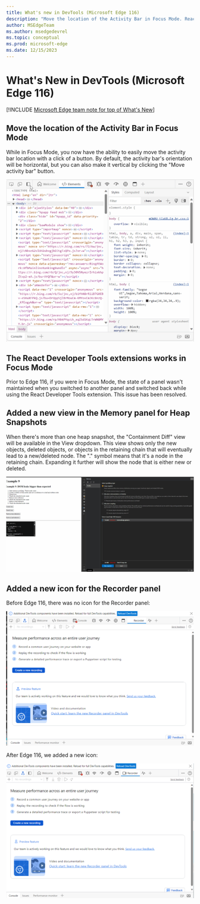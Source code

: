 ```yaml
---
title: What's new in DevTools (Microsoft Edge 116)
description: "Move the location of the Activity Bar in Focus Mode. React Developer Tools extensions works in Focus Mode. Added a new view in the Memory panel for Heap Snapshots . And more."
author: MSEdgeTeam
ms.author: msedgedevrel
ms.topic: conceptual
ms.prod: microsoft-edge
ms.date: 12/15/2023
---
```

# What's New in DevTools (Microsoft Edge 116)

[!INCLUDE [Microsoft Edge team note for top of What's New](../../includes/edge-whats-new-note.md)]


<!-- ====================================================================== -->
## Move the location of the Activity Bar in Focus Mode

<!-- Subtitle: You can now use Microsoft Entra ID for authentication instead of Personal Access Tokens (PATs). You can connect to multiple symbol servers and filter which sourcemaps you want DevTools to fetch. -->

While in Focus Mode, you now have the ability to easily move the activity bar location with a click of a button. By default, the activity bar's orientation will be horizontal, but you can also make it vertical by clicking the "Move activity bar" button.

![Move the location of hte Activity Bar in Focus Mode](./devtools-116-images/move-location-activity-bar.gif)

<!-- ====================================================================== -->
## The React Developer Tools extensions works in Focus Mode

Prior to Edge 116, if you were in Focus Mode, the state of a panel wasn't maintained when you switched to another panel and switched back while using the React Developer Tools extension. This issue has been resolved.

<!-- ====================================================================== -->
## Added a new view in the Memory panel for Heap Snapshots 

<!-- Subtitle: New icons and buttons give an update to the DevTools look and feel. -->

When there's more than one heap snapshot, the "Containment Diff" view will be available in the View dropdown. This view shows only the new objects, deleted objects, or objects in the retaining chain that will eventually lead to a new/deleted node. The "." symbol means that it's a node in the retaining chain. Expanding it further will show the node that is either new or deleted.

![New view in Memory panel](./devtools-116-images/new-view-memory-panel.gif)

<!-- ====================================================================== -->
## Added a new icon for the Recorder panel

Before Edge 116, there was no icon for the Recorder panel: 

![Recorder panel with no icon](./devtools-116-images/recorder-before.png)

After Edge 116, we added a new icon:

![Recorder panel with new icon](./devtools-116-images/recorder-after.png)


<!-- ====================================================================== -->
<!-- uncomment if content is copied from developer.chrome.com to this page -->

<!-- > [!NOTE]
> Portions of this page are modifications based on work created and [shared by Google](https://developers.google.com/terms/site-policies) and used according to terms described in the [Creative Commons Attribution 4.0 International License](https://creativecommons.org/licenses/by/4.0).
> The original page for announcements from the Chromium project is [What's New in DevTools (Chrome 115)](https://developer.chrome.com/blog/new-in-devtools-115) and is authored by [Jecelyn Yeen](https://developers.google.com/web/resources/contributors#jecelynyeen) (Developer advocate working on Chrome DevTools at Google). -->


<!-- ====================================================================== -->
<!-- uncomment if content is copied from developer.chrome.com to this page -->

<!-- [![Creative Commons License](../../../../media/cc-logo/88x31.png)](https://creativecommons.org/licenses/by/4.0)
This work is licensed under a [Creative Commons Attribution 4.0 International License](https://creativecommons.org/licenses/by/4.0). -->
